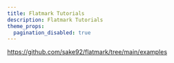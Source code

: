```yaml
---
title: Flatmark Tutorials
description: Flatmark Tutorials
theme_props:
  pagination_disabled: true
---
```


https://github.com/sake92/flatmark/tree/main/examples







